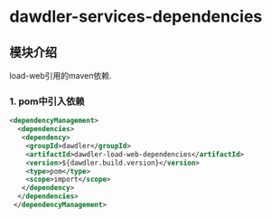 # dawdler-services-dependencies

## 模块介绍

load-web引用的maven依赖.

### 1. pom中引入依赖

```xml
<dependencyManagement>
  <dependencies>
   <dependency>
    <groupId>dawdler</groupId>
    <artifactId>dawdler-load-web-dependencies</artifactId>
    <version>${dawdler.build.version}</version>
    <type>pom</type>
    <scope>import</scope>
   </dependency>
  </dependencies>
 </dependencyManagement>
```
